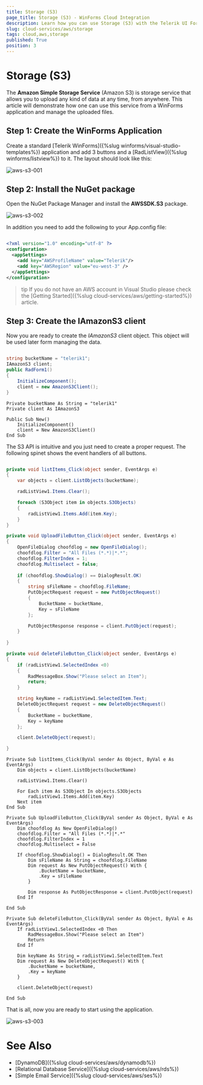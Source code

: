 ```yaml
---
title: Storage (S3) 
page_title: Storage (S3) - WinForms Cloud Integration
description: Learn how you can use Storage (S3) with the Telerik UI For WinForms suite. Other cloud services like GoogleCloud, AWS, and Azure are also available. 
slug: cloud-services/aws/storage
tags: cloud,aws,storage
published: True
position: 3
---
```


# Storage (S3) 

The **Amazon Simple Storage Service** (Amazon S3) is storage service that allows you to upload any kind of data at any time, from anywhere. This article will demonstrate how one can use this service from a WinForms application and manage the uploaded files.

## Step 1: Create the WinForms Application

Create a standard [Telerik WinForms]({%slug winforms/visual-studio-templates%}) application and add 3 buttons and a [RadListView]({%slug winforms/listview%}) to it. The layout should look like this:

![aws-s3-001](images/aws-s3-001.png)

## Step 2: Install the NuGet package

Open the NuGet Package Manager and install the **AWSSDK.S3** package.

![aws-s3-002](images/aws-s3-002.png)

In addition you need to add the following to your App.config file:

````XML

<?xml version="1.0" encoding="utf-8" ?>
<configuration>
  <appSettings>
    <add key="AWSProfileName" value="Telerik"/>
    <add key="AWSRegion" value="eu-west-3" />
  </appSettings>
</configuration>

````

>tip If you do not have an AWS account in Visual Studio please check the [Getting Started]({%slug cloud-services/aws/getting-started%}) article.

## Step 3: Create the IAmazonS3 client

Now you are ready to create the *IAmazonS3* client object. This object will be used later form managing the data.

````C#

string bucketName = "telerik1";
IAmazonS3 client;
public RadForm1()
{
    InitializeComponent();
    client = new AmazonS3Client();
}

````
````VB.NET
Private bucketName As String = "telerik1"
Private client As IAmazonS3

Public Sub New()
    InitializeComponent()
    client = New AmazonS3Client()
End Sub
````

The S3 API is intuitive and you just need to create a proper request. The following spinet shows the event handlers of all buttons.

````C#

private void listItems_Click(object sender, EventArgs e)
{
    var objects = client.ListObjects(bucketName);

    radListView1.Items.Clear();

    foreach (S3Object item in objects.S3Objects)
    {
        radListView1.Items.Add(item.Key);
    }
}

private void UploadFileButton_Click(object sender, EventArgs e)
{
    OpenFileDialog choofdlog = new OpenFileDialog();
    choofdlog.Filter = "All Files (*.*)|*.*";
    choofdlog.FilterIndex = 1;
    choofdlog.Multiselect = false;
   
    if (choofdlog.ShowDialog() == DialogResult.OK)
    {
        string sFileName = choofdlog.FileName;
        PutObjectRequest request = new PutObjectRequest()
        {                  
            BucketName = bucketName,
            Key = sFileName
        };

        PutObjectResponse response = client.PutObject(request);
    }
   
}

private void deleteFileButton_Click(object sender, EventArgs e)
{
    if (radListView1.SelectedIndex <0)
    {
        RadMessageBox.Show("Please select an Item");
        return;
    }

    string keyName = radListView1.SelectedItem.Text;
    DeleteObjectRequest request = new DeleteObjectRequest()
    {
        BucketName = bucketName,
        Key = keyName
    };

    client.DeleteObject(request);

}
````
````VB.NET
Private Sub listItems_Click(ByVal sender As Object, ByVal e As EventArgs)
    Dim objects = client.ListObjects(bucketName)

    radListView1.Items.Clear()

    For Each item As S3Object In objects.S3Objects
        radListView1.Items.Add(item.Key)
    Next item
End Sub

Private Sub UploadFileButton_Click(ByVal sender As Object, ByVal e As EventArgs)
    Dim choofdlog As New OpenFileDialog()
    choofdlog.Filter = "All Files (*.*)|*.*"
    choofdlog.FilterIndex = 1
    choofdlog.Multiselect = False

    If choofdlog.ShowDialog() = DialogResult.OK Then
        Dim sFileName As String = choofdlog.FileName
        Dim request As New PutObjectRequest() With {
            .BucketName = bucketName,
            .Key = sFileName
        }

        Dim response As PutObjectResponse = client.PutObject(request)
    End If

End Sub

Private Sub deleteFileButton_Click(ByVal sender As Object, ByVal e As EventArgs)
    If radListView1.SelectedIndex <0 Then
        RadMessageBox.Show("Please select an Item")
        Return
    End If

    Dim keyName As String = radListView1.SelectedItem.Text
    Dim request As New DeleteObjectRequest() With {
        .BucketName = bucketName,
        .Key = keyName
    }

    client.DeleteObject(request)

End Sub
````

That is all, now you are ready to start using the application.

![aws-s3-003](images/aws-s3-003.png)

# See Also

* [DynamoDB]({%slug cloud-services/aws/dynamodb%})
* [Relational Database Service]({%slug cloud-services/aws/rds%})
* [Simple Email Service]({%slug cloud-services/aws/ses%})



